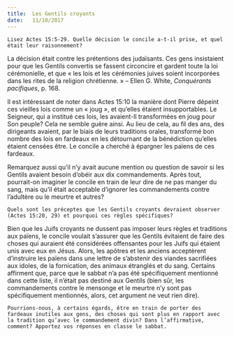 ```yaml
---
title:  Les Gentils croyants
date:   11/10/2017
---
```


`Lisez Actes 15:5-29. Quelle décision le concile a-t-il prise, et quel était leur raisonnement?`

La décision était contre les prétentions des judaïsants. Ces gens insistaient pour que les Gentils convertis se fassent circoncire et gardent toute la loi cérémonielle, et que « les lois et les cérémonies juives soient incorporées dans les rites de la religion chrétienne. » – Ellen G. White, *Conquérants pacifiques*, p. 168.

Il est intéressant de noter dans Actes 15:10 la manière dont Pierre dépeint ces vieilles lois comme un « joug », et qu’elles étaient insupportables. Le Seigneur, qui a institué ces lois, les avaient-Il transformées en joug pour Son peuple? Cela ne semble guère ainsi. Au lieu de cela, au fil des ans, des dirigeants avaient, par le biais de leurs traditions orales, transformé bon nombre des lois en fardeaux en les détournant de la bénédiction qu’elles étaient censées être. Le concile a cherché à épargner les païens de ces fardeaux.

Remarquez aussi qu’il n’y avait aucune mention ou question de savoir si les Gentils avaient besoin d’obéir aux dix commandements. Après tout, pourrait-on imaginer le concile en train de leur dire de ne pas manger du sang, mais qu’il était acceptable d’ignorer les commandements contre l’adultère ou le meurtre et autres?

`Quels sont les préceptes que les Gentils croyants devraient observer (Actes 15:20, 29) et pourquoi ces règles spécifiques?`

Bien que les Juifs croyants ne dussent pas imposer leurs règles et traditions aux païens, le concile voulait s’assurer que les Gentils évitaient de faire des choses qui auraient été considérées offensantes pour les Juifs qui étaient unis avec eux en Jésus. Alors, les apôtres et les anciens acceptèrent d’instruire les païens dans une lettre de s’abstenir des viandes sacrifiées aux idoles, de la fornication, des animaux étranglés et du sang. Certains affirment que, parce que le sabbat n’a pas été spécifiquement mentionné dans cette liste, il n’était pas destiné aux Gentils (bien sûr, les commandements contre le mensonge et le meurtre n’y sont pas spécifiquement mentionnés, alors, cet argument ne veut rien dire). 

`Pourrions-nous, à certains égards, être en train de porter des fardeaux inutiles aux gens, des choses qui sont plus en rapport avec la tradition qu’avec le commandement divin? Dans l’affirmative, comment? Apportez vos réponses en classe le sabbat.`